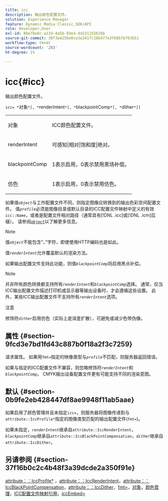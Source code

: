 ```yaml
---
title: icc
description: 输出颜色配置文件。
solution: Experience Manager
feature: Dynamic Media Classic,SDK/API
role: Developer,User
exl-id: 8be7be8c-a23d-4a5b-93e4-44231155616b
source-git-commit: 38f3e425be0ce3e241fc18b477e3f68b7b763b51
workflow-type: tm+mt
source-wordcount: '283'
ht-degree: 1%

---
```


# icc{#icc}

输出颜色配置文件。

`icc= *`对象`*[, *`renderIntent`*[, *`blackpointComp`*[, *`dither`*]]`

<table id="simpletable_AC20916999004CDCBBB9888B3A8FB0A7"> 
 <tr class="strow"> 
  <td class="stentry"> <p><span class="codeph"> <span class="varname">对象</span> </span> </p></td> 
  <td class="stentry"> <p>ICC颜色配置文件。 </p></td> 
 </tr> 
 <tr class="strow"> 
  <td class="stentry"> <p><span class="codeph"> <span class="varname"> renderIntent</span></span> </p></td> 
  <td class="stentry"> <p><span class="codeph">可感知|相对|饱和度|绝对</span>。 </p></td> 
 </tr> 
 <tr class="strow"> 
  <td class="stentry"> <p><span class="codeph"> <span class="varname"> blackpointComp</span></span> </p></td> 
  <td class="stentry"> <p>1表示启用，0表示禁用黑场补偿。 </p></td> 
 </tr> 
 <tr class="strow"> 
  <td class="stentry"> <p><span class="codeph"> <span class="varname">仿色</span></span> </p></td> 
  <td class="stentry"> <p>1表示启用，0表示禁用仿色。 </p></td> 
 </tr> 
</table>

如果值&#x200B;*`object`*&#x200B;与工作配置文件不同，则指定图像应转换到的输出色彩空间配置文件。 值&#x200B;*`profile`*&#x200B;必须是图像目录或默认目录的ICC配置文件映射中定义的有效`icc::Name`，或者是配置文件相对路径（通常具有[!DNL .icc]或[!DNL .icm]后缀）。 请参阅[*`object`*](../../../../../is-api/http-ref/image-serving-api-ref/c-http-protocol-reference/c-data-types/r-object.md#reference-2591bd24548d462782c68d138ef795a0)以了解更多信息。

>[!NOTE]
>
>值&#x200B;*`object`*&#x200B;不能包含“，”字符，即使使用HTTP编码也是如此。

值&#x200B;*`renderIntent`*&#x200B;允许覆盖默认的渲染方法。

如果输出配置文件支持此功能，则值&#x200B;*`blackpointComp`*&#x200B;将启用黑点补偿。

>[!NOTE]
>
>并非所有颜色转换都支持所有&#x200B;*`renderIntent`*&#x200B;和&#x200B;*`blackpointComp`*&#x200B;选择。 通常，仅当ICC输出配置文件描述打印机或显示器等输出设备时，才会遵循这些设置。 此外，某些ICC输出配置文件不支持所有&#x200B;*`renderIntent`*&#x200B;选项。

注意

修饰符&#x200B;*`dither`*&#x200B;启用仿色（实际上是误差扩散），可避免或减少色带伪像。

## 属性 {#section-9fcd3e7bd1fd43c887b0f18a2f3c7259}

请求属性。 如果用`fmt=`指定的映像类型与&#x200B;*`profile`*&#x200B;不匹配，则服务器返回错误。

如果与指定的ICC配置文件不兼容，则忽略修饰符&#x200B;*`renderIntent`*&#x200B;和&#x200B;*`blackpointComp`*。 CMYK输出设备配置文件更有可能支持不同的渲染意图。

## 默认 {#section-0b9fe2eb428447df8ae9948f11ab5aae}

如果启用了颜色管理并且未指定`icc=`，则服务器将图像传递到与`attribute::IccProfile*`指定的图像类型匹配的输出配置文件(`fmt=`)。

如果未指定，*`renderIntent`*&#x200B;继承自`attribute::IccRenderIntent`，*`blackpointComp`*&#x200B;继承自`attribute::IccBlackPointCompensation`，*`dither`*&#x200B;继承自`attribute::IccDither`。

## 另请参阅 {#section-37f16b0c2c4b48f3a39dcde2a350f91e}

[attribute：：IccProfile*](../../../../../is-api/image-catalog/image-serving-api-ref/c-image-catalog-reference/c-attributes-reference/r-iccprofilecmyk.md#reference-db89f9dac33e447cadb359ec1ba27ee0) ，[attribute：：IccRenderIntent](../../../../../is-api/image-catalog/image-serving-api-ref/c-image-catalog-reference/c-attributes-reference/r-iccrenderintent.md#reference-012f207f28bd4406a5368d23ed95a51f)，[attribute：：IccBlackPointCompensation](../../../../../is-api/image-catalog/image-serving-api-ref/c-image-catalog-reference/c-attributes-reference/r-iccblackpointcompensation.md#reference-357626375ee140d1807f0c05171c733f)，[attribute：：IccDither](../../../../../is-api/image-catalog/image-serving-api-ref/c-image-catalog-reference/c-attributes-reference/r-iccdither.md#reference-914d0d0567364246b4016d45c0ada85b)，[fmt=](../../../../../is-api/http-ref/image-serving-api-ref/c-http-protocol-reference/c-command-reference/r-is-http-fmt.md#reference-cdf10043423b45ba9fe15157fb3ae37a)，[对象](../../../../../is-api/http-ref/image-serving-api-ref/c-http-protocol-reference/c-data-types/r-object.md#reference-2591bd24548d462782c68d138ef795a0)，[颜色管理](../../../../../is-api/http-ref/image-serving-api-ref/c-http-protocol-reference/c-syntax-and-features/r-color-management.md#reference-c7e4a72d589145189f7e4bcb6b4544d7)，[ICC配置文件映射引用](../../../../../is-api/image-catalog/image-serving-api-ref/c-image-catalog-reference/c-icc-profile-map-reference/c-icc-profile-map-reference.md#concept-57b9148ce55249cd825cb7ee19ed057c)，[iccEmbed=](../../../../../is-api/http-ref/image-serving-api-ref/c-http-protocol-reference/c-command-reference/r-iccembed.md#reference-e3b774fb322046a2a6dde3a7bab5583e)
